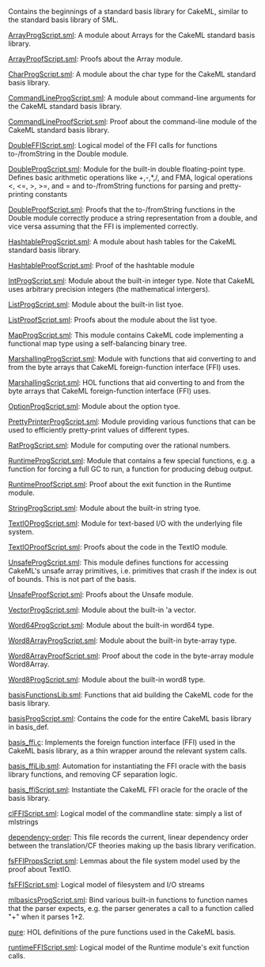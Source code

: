 Contains the beginnings of a standard basis library for CakeML,
similar to the standard basis library of SML.

[ArrayProgScript.sml](ArrayProgScript.sml):
A module about Arrays for the CakeML standard basis library.

[ArrayProofScript.sml](ArrayProofScript.sml):
Proofs about the Array module.

[CharProgScript.sml](CharProgScript.sml):
A module about the char type for the CakeML standard basis library.

[CommandLineProgScript.sml](CommandLineProgScript.sml):
A module about command-line arguments for the CakeML standard basis
library.

[CommandLineProofScript.sml](CommandLineProofScript.sml):
Proof about the command-line module of the CakeML standard basis library.

[DoubleFFIScript.sml](DoubleFFIScript.sml):
Logical model of the FFI calls for functions to-/fromString in
the Double module.

[DoubleProgScript.sml](DoubleProgScript.sml):
Module for the built-in double floating-point type.
Defines basic arithmetic operations like +,-,*,/, and FMA,
logical operations <, <=, >, >=, and =
and to-/fromString functions for parsing and pretty-printing constants

[DoubleProofScript.sml](DoubleProofScript.sml):
Proofs that the to-/fromString functions in the Double
module correctly produce a string representation from a double,
and vice versa assuming that the FFI is implemented correctly.

[HashtableProgScript.sml](HashtableProgScript.sml):
A module about hash tables for the CakeML standard basis library.

[HashtableProofScript.sml](HashtableProofScript.sml):
Proof of the hashtable module

[IntProgScript.sml](IntProgScript.sml):
Module about the built-in integer type. Note that CakeML uses
arbitrary precision integers (the mathematical intergers).

[ListProgScript.sml](ListProgScript.sml):
Module about the built-in list tyoe.

[ListProofScript.sml](ListProofScript.sml):
Proofs about the module about the list tyoe.

[MapProgScript.sml](MapProgScript.sml):
This module contains CakeML code implementing a functional map type
using a self-balancing binary tree.

[MarshallingProgScript.sml](MarshallingProgScript.sml):
Module with functions that aid converting to and from the byte
arrays that CakeML foreign-function interface (FFI) uses.

[MarshallingScript.sml](MarshallingScript.sml):
HOL functions that aid converting to and from the byte arrays that
CakeML foreign-function interface (FFI) uses.

[OptionProgScript.sml](OptionProgScript.sml):
Module about the option tyoe.

[PrettyPrinterProgScript.sml](PrettyPrinterProgScript.sml):
Module providing various functions that can be used to efficiently
pretty-print values of different types.

[RatProgScript.sml](RatProgScript.sml):
Module for computing over the rational numbers.

[RuntimeProgScript.sml](RuntimeProgScript.sml):
Module that contains a few special functions, e.g. a function for
forcing a full GC to run, a function for producing debug output.

[RuntimeProofScript.sml](RuntimeProofScript.sml):
Proof about the exit function in the Runtime module.

[StringProgScript.sml](StringProgScript.sml):
Module about the built-in string tyoe.

[TextIOProgScript.sml](TextIOProgScript.sml):
Module for text-based I/O with the underlying file system.

[TextIOProofScript.sml](TextIOProofScript.sml):
Proofs about the code in the TextIO module.

[UnsafeProgScript.sml](UnsafeProgScript.sml):
This module defines functions for accessing CakeML's unsafe
array primitives, i.e. primitives that crash if the index is
out of bounds. This is not part of the basis.

[UnsafeProofScript.sml](UnsafeProofScript.sml):
Proofs about the Unsafe module.

[VectorProgScript.sml](VectorProgScript.sml):
Module about the built-in 'a vector.

[Word64ProgScript.sml](Word64ProgScript.sml):
Module about the built-in word64 type.

[Word8ArrayProgScript.sml](Word8ArrayProgScript.sml):
Module about the built-in byte-array type.

[Word8ArrayProofScript.sml](Word8ArrayProofScript.sml):
Proof about the code in the byte-array module Word8Array.

[Word8ProgScript.sml](Word8ProgScript.sml):
Module about the built-in word8 type.

[basisFunctionsLib.sml](basisFunctionsLib.sml):
Functions that aid building the CakeML code for the basis library.

[basisProgScript.sml](basisProgScript.sml):
Contains the code for the entire CakeML basis library in basis_def.

[basis_ffi.c](basis_ffi.c):
Implements the foreign function interface (FFI) used in the CakeML basis
library, as a thin wrapper around the relevant system calls.

[basis_ffiLib.sml](basis_ffiLib.sml):
Automation for instantiating the FFI oracle with the
basis library functions, and removing CF separation logic.

[basis_ffiScript.sml](basis_ffiScript.sml):
Instantiate the CakeML FFI oracle for the oracle of the basis library.

[clFFIScript.sml](clFFIScript.sml):
Logical model of the commandline state: simply a list of mlstrings

[dependency-order](dependency-order):
This file records the current, linear dependency order between the
translation/CF theories making up the basis library verification.

[fsFFIPropsScript.sml](fsFFIPropsScript.sml):
Lemmas about the file system model used by the proof about TextIO.

[fsFFIScript.sml](fsFFIScript.sml):
Logical model of filesystem and I/O streams

[mlbasicsProgScript.sml](mlbasicsProgScript.sml):
Bind various built-in functions to function names that the parser
expects, e.g. the parser generates a call to a function called "+"
when it parses 1+2.

[pure](pure):
HOL definitions of the pure functions used in the CakeML basis.

[runtimeFFIScript.sml](runtimeFFIScript.sml):
Logical model of the Runtime module's exit function calls.
